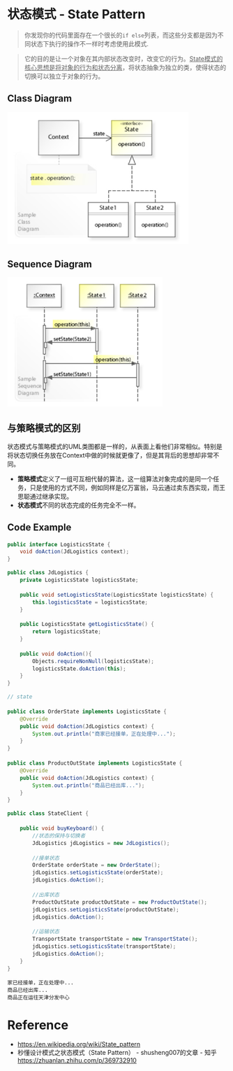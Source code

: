 # 状态模式 - State Pattern

>   你发现你的代码里面存在一个很长的`if else`列表，而这些分支都是因为不同状态下执行的操作不一样时考虑使用此模式.

>   它的目的是让一个对象在其内部状态改变时，改变它的行为。<u>State模式的核心思想是将对象的行为和状态分离</u>，将状态抽象为独立的类，使得状态的切换可以独立于对象的行为。


## Class Diagram

<img src=".images/image-20230301111229853.png" alt="image-20230301111229853" style="zoom:67%;" />

## Sequence Diagram

<img src=".images/image-20230301111237279.png" alt="image-20230301111237279" style="zoom:67%;" />

## 与策略模式的区别

状态模式与策略模式的UML类图都是一样的，从表面上看他们非常相似。特别是将状态切换任务放在Context中做的时候就更像了，但是其背后的思想却非常不同。

*   **策略模式**定义了一组可互相代替的算法，这一组算法对象完成的是同一个任务，只是使用的方式不同，例如同样是亿万富翁，马云通过卖东西实现，而王思聪通过继承实现。
*   **状态模式**不同的状态完成的任务完全不一样。

## Code Example

```java
public interface LogisticsState {
    void doAction(JdLogistics context);
}
```

```java
public class JdLogistics {
    private LogisticsState logisticsState;

    public void setLogisticsState(LogisticsState logisticsState) {
        this.logisticsState = logisticsState;
    }

    public LogisticsState getLogisticsState() {
        return logisticsState;
    }

    public void doAction(){
        Objects.requireNonNull(logisticsState);
        logisticsState.doAction(this);
    }
}
```

```java
// state

public class OrderState implements LogisticsState {
    @Override
    public void doAction(JdLogistics context) {
        System.out.println("商家已经接单，正在处理中...");
    }
}

public class ProductOutState implements LogisticsState {
    @Override
    public void doAction(JdLogistics context) {
        System.out.println("商品已经出库...");
    }
}
```

```java
public class StateClient {

    public void buyKeyboard() {
        //状态的保持与切换者
        JdLogistics jdLogistics = new JdLogistics();

        //接单状态
        OrderState orderState = new OrderState();
        jdLogistics.setLogisticsState(orderState);
        jdLogistics.doAction();

        //出库状态
        ProductOutState productOutState = new ProductOutState();
        jdLogistics.setLogisticsState(productOutState);
        jdLogistics.doAction();

        //运输状态
        TransportState transportState = new TransportState();
        jdLogistics.setLogisticsState(transportState);
        jdLogistics.doAction();
    }
}
```

```
家已经接单，正在处理中...
商品已经出库...
商品正在运往天津分发中心
```

# Reference

*   https://en.wikipedia.org/wiki/State_pattern
*   秒懂设计模式之状态模式（State Pattern） - shusheng007的文章 - 知乎 https://zhuanlan.zhihu.com/p/369732910